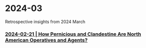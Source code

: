 # 2024-03
 Retrospective insights from 2024 March

### [2024-02-21 | How Pernicious and Clandestine Are North American Operatives and Agents?](https://github.com/true-hindsight/2024-03/blob/main/11.md#how-pernicious-and-clandestine-are-north-american-operatives-and-agents)